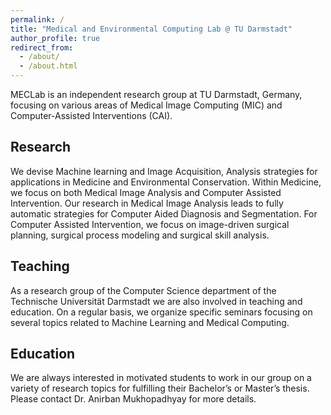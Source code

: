 ```yaml
---
permalink: /
title: "Medical and Environmental Computing Lab @ TU Darmstadt"
author_profile: true
redirect_from: 
  - /about/
  - /about.html
---
```


MECLab is an independent research group at TU Darmstadt, Germany, focusing on various areas of Medical Image Computing (MIC) and
Computer-Assisted Interventions (CAI).

## Research

We devise Machine learning and Image Acquisition, Analysis strategies for applications in Medicine and Environmental Conservation.
Within Medicine, we focus on both Medical Image Analysis and Computer Assisted Intervention.
Our research in Medical Image Analysis leads to fully automatic strategies for Computer Aided Diagnosis and Segmentation.
For Computer Assisted Intervention, we focus on image-driven surgical planning, surgical process modeling and surgical skill analysis.

## Teaching

As a research group of the Computer Science department of the Technische Universität Darmstadt we are also involved in teaching and education.
On a regular basis, we organize specific seminars focusing on several topics related to Machine Learning and Medical Computing.

## Education

We are always interested in motivated students to work in our group on a variety of research topics for fulfilling their Bachelor’s or Master’s thesis.
Please contact Dr. Anirban Mukhopadhyay for more details.